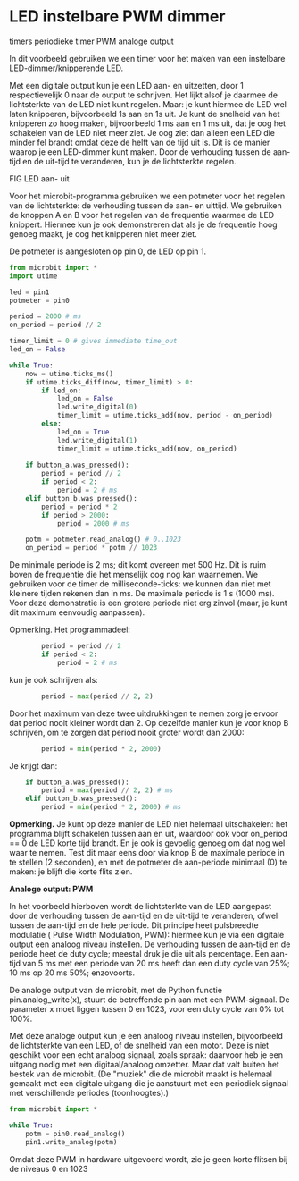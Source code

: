# LED instelbare PWM dimmer

timers periodieke timer PWM analoge output

In dit voorbeeld gebruiken we een timer voor het maken van een instelbare LED-dimmer/knipperende LED.

Met een digitale output kun je een LED aan- en uitzetten, door 1 respectievelijk 0 naar de output te schrijven. Het lijkt alsof je daarmee de lichtsterkte van de LED niet kunt regelen. Maar: je kunt hiermee de LED wel laten knipperen, bijvoorbeeld 1s aan en 1s uit. Je kunt de snelheid van het knipperen zo hoog maken, bijvoorbeeld 1 ms aan en 1 ms uit, dat je oog het schakelen van de LED niet meer ziet. Je oog ziet dan alleen een LED die minder fel brandt omdat deze de helft van de tijd uit is. Dit is de manier waarop je een LED-dimmer kunt maken. Door de verhouding tussen de aan-tijd en de uit-tijd te veranderen, kun je de lichtsterkte regelen.

FIG LED aan- uit

Voor het microbit-programma gebruiken we een potmeter voor het regelen van de lichtsterkte: de verhouding tussen de aan- en uittijd. We gebruiken de knoppen A en B voor het regelen van de frequentie waarmee de LED knippert. Hiermee kun je ook demonstreren dat als je de frequentie hoog genoeg maakt, je oog het knipperen niet meer ziet.

De potmeter is aangesloten op pin 0, de LED op pin 1.

```Python
from microbit import *
import utime

led = pin1
potmeter = pin0

period = 2000 # ms
on_period = period // 2

timer_limit = 0 # gives immediate time_out
led_on = False

while True:
    now = utime.ticks_ms()
    if utime.ticks_diff(now, timer_limit) > 0:
        if led_on:
            led_on = False
            led.write_digital(0)
            timer_limit = utime.ticks_add(now, period - on_period)
        else:
            led_on = True
            led.write_digital(1)
            timer_limit = utime.ticks_add(now, on_period)
 
    if button_a.was_pressed():
        period = period // 2
        if period < 2:
            period = 2 # ms
    elif button_b.was_pressed():
        period = period * 2
        if period > 2000:
            period = 2000 # ms

    potm = potmeter.read_analog() # 0..1023
    on_period = period * potm // 1023
```

De minimale periode is 2 ms; dit komt overeen met 500 Hz. Dit is ruim boven de frequentie die het menselijk oog nog kan waarnemen. We gebruiken voor de timer de milliseconde-ticks: we kunnen dan niet met kleinere tijden rekenen dan in ms. De maximale periode is 1 s (1000 ms). Voor deze demonstratie is een grotere periode niet erg zinvol (maar, je kunt dit maximum eenvoudig aanpassen).

Opmerking. Het programmadeel:

```Python
        period = period // 2
        if period < 2:
            period = 2 # ms
```
            
kun je ook schrijven als:

```Python
        period = max(period // 2, 2)
```

Door het maximum van deze twee uitdrukkingen te nemen zorg je ervoor dat period nooit kleiner wordt dan 2.
Op dezelfde manier kun je voor knop B schrijven, om te zorgen dat period nooit groter wordt dan 2000:

```Python
        period = min(period * 2, 2000)
```

Je krijgt dan:

```Python
    if button_a.was_pressed():
        period = max(period // 2, 2) # ms
    elif button_b.was_pressed():
        period = min(period * 2, 2000) # ms
```
        
**Opmerking.** Je kunt op deze manier de LED niet helemaal uitschakelen: het programma blijft schakelen tussen aan en uit, waardoor ook voor on_period == 0 de LED korte tijd brandt. En je ook is gevoelig genoeg om dat nog wel waar te nemen. Test dit maar eens door via knop B de maximale periode in te stellen (2 seconden), en met de potmeter de aan-periode minimaal (0) te maken: je blijft die korte flits zien.

**Analoge output: PWM**

In het voorbeeld hierboven wordt de lichtsterkte van de LED aangepast door de verhouding tussen de aan-tijd en de uit-tijd te veranderen, ofwel tussen de aan-tijd en de hele periode. Dit principe heet pulsbreedte modulatie ( Pulse Width Modulation, PWM): hiermee kun je via een digitale output een analoog niveau instellen. De verhouding tussen de aan-tijd en de periode heet de duty cycle; meestal druk je die uit als percentage. Een aan-tijd van 5 ms met een periode van 20 ms heeft dan een duty cycle van 25%; 10 ms op 20 ms 50%; enzovoorts.

De analoge output van de microbit, met de Python functie pin.analog_write(x), stuurt de betreffende pin aan met een PWM-signaal. De parameter x moet liggen tussen 0 en 1023, voor een duty cycle van 0% tot 100%.

Met deze analoge output kun je een analoog niveau instellen, bijvoorbeeld de lichtsterkte van een LED, of de snelheid van een motor. Deze is niet geschikt voor een echt analoog signaal, zoals spraak: daarvoor heb je een uitgang nodig met een digitaal/analoog omzetter. Maar dat valt buiten het bestek van de microbit. (De "muziek" die de microbit maakt is helemaal gemaakt met een digitale uitgang die je aanstuurt met een periodiek signaal met verschillende periodes (toonhoogtes).)

```Python
from microbit import *

while True:
    potm = pin0.read_analog()
    pin1.write_analog(potm)
```

Omdat deze PWM in hardware uitgevoerd wordt, zie je geen korte flitsen bij de niveaus 0 en 1023